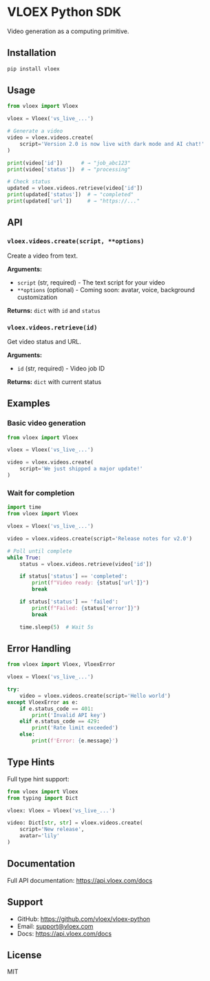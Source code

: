 # VLOEX Python SDK

Video generation as a computing primitive.

## Installation

```bash
pip install vloex
```

## Usage

```python
from vloex import Vloex

vloex = Vloex('vs_live_...')

# Generate a video
video = vloex.videos.create(
    script='Version 2.0 is now live with dark mode and AI chat!'
)

print(video['id'])      # → "job_abc123"
print(video['status'])  # → "processing"

# Check status
updated = vloex.videos.retrieve(video['id'])
print(updated['status'])  # → "completed"
print(updated['url'])     # → "https://..."
```

## API

### `vloex.videos.create(script, **options)`

Create a video from text.

**Arguments:**
- `script` (str, required) - The text script for your video
- `**options` (optional) - Coming soon: avatar, voice, background customization

**Returns:** `dict` with `id` and `status`

### `vloex.videos.retrieve(id)`

Get video status and URL.

**Arguments:**
- `id` (str, required) - Video job ID

**Returns:** `dict` with current status

## Examples

### Basic video generation

```python
from vloex import Vloex

vloex = Vloex('vs_live_...')

video = vloex.videos.create(
    script='We just shipped a major update!'
)
```

### Wait for completion

```python
import time
from vloex import Vloex

vloex = Vloex('vs_live_...')

video = vloex.videos.create(script='Release notes for v2.0')

# Poll until complete
while True:
    status = vloex.videos.retrieve(video['id'])

    if status['status'] == 'completed':
        print(f"Video ready: {status['url']}")
        break

    if status['status'] == 'failed':
        print(f"Failed: {status['error']}")
        break

    time.sleep(5)  # Wait 5s
```

## Error Handling

```python
from vloex import Vloex, VloexError

vloex = Vloex('vs_live_...')

try:
    video = vloex.videos.create(script='Hello world')
except VloexError as e:
    if e.status_code == 401:
        print('Invalid API key')
    elif e.status_code == 429:
        print('Rate limit exceeded')
    else:
        print(f'Error: {e.message}')
```

## Type Hints

Full type hint support:

```python
from vloex import Vloex
from typing import Dict

vloex: Vloex = Vloex('vs_live_...')

video: Dict[str, str] = vloex.videos.create(
    script='New release',
    avatar='lily'
)
```

## Documentation

Full API documentation: https://api.vloex.com/docs

## Support

- GitHub: https://github.com/vloex/vloex-python
- Email: support@vloex.com
- Docs: https://api.vloex.com/docs

## License

MIT
